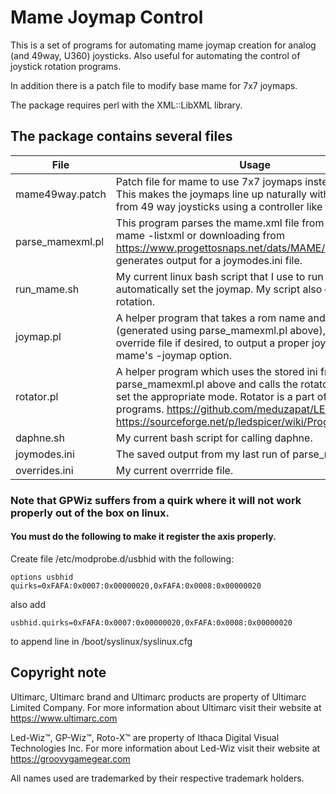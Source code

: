 # Mame Joymap Control

This is a set of programs for automating mame joymap creation for analog (and 49way, U360) joysticks. Also useful for automating the control of joystick rotation programs.

In addition there is a patch file to modify base mame for 7x7 joymaps.

The package requires perl with the XML::LibXML library.

## The package contains several files

| File | Usage |
| ---- | ----- |
| mame49way.patch | Patch file for mame to use 7x7 joymaps instead of 9x9. This makes the joymaps line up naturally with the output from 49 way joysticks using a controller like the GPWiz49. |
| parse_mamexml.pl | This program parses the mame.xml file from either running mame -listxml or downloading from https://www.progettosnaps.net/dats/MAME/ and generates output for a joymodes.ini file. |
| run_mame.sh | My current linux bash script that I use to run mame and automatically set the joymap. My script also does log rotation. | 
| joymap.pl | A helper program that takes a rom name and an ini file (generated using parse_mamexml.pl above), as well as an override file if desired, to output a proper joymap for mame's -joymap option. |
| rotator.pl | A helper program which uses the stored ini from parse_mamexml.pl above and calls the rotator program to set the appropriate mode. Rotator is a part of the ledspicer programs. https://github.com/meduzapat/LEDSpicer https://sourceforge.net/p/ledspicer/wiki/Programs/#rotator |
| daphne.sh | My current bash script for calling daphne. |
| joymodes.ini	| The saved output from my last run of parse_mamexml.pl |
| overrides.ini	|  My current overrride file. |

### Note that GPWiz suffers from a quirk where it will not work properly out of the box on linux.  
#### You must do the following to make it register the axis properly.

Create file /etc/modprobe.d/usbhid with the following:

```
options usbhid quirks=0xFAFA:0x0007:0x00000020,0xFAFA:0x0008:0x00000020
```

also add 

```
usbhid.quirks=0xFAFA:0x0007:0x00000020,0xFAFA:0x0008:0x00000020
```

to append line in /boot/syslinux/syslinux.cfg

## Copyright note

Ultimarc, Ultimarc brand and Ultimarc products are property of Ultimarc Limited Company.
For more information about Ultimarc visit their website at https://www.ultimarc.com

Led-Wiz™, GP-Wiz™, Roto-X™ are property of Ithaca Digital Visual Technologies Inc.
For more information about Led-Wiz visit their website at https://groovygamegear.com

All names used are trademarked by their respective trademark holders.
